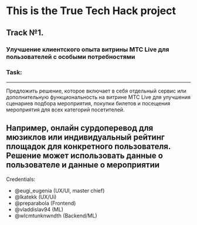 # This is the True Tech Hack project

## Track №1. 

### Улучшение клиентского опыта витрины МТС Live для пользователей с особыми потребностями

### Task: 

---
Предложить решение, которое включает в себя отдельный сервис или дополнительную
функциональность на витрине МТС Live для улучшения сценариев подбора 
мероприятия, покупки билетов и посещения мероприятия для всех категорий 
посетителей.

Например, онлайн сурдоперевод для мюзиклов или индивидуальный рейтинг площадок 
для конкретного пользователя. Решение может использовать данные о пользователе 
и данные о мероприятии
---



Credentials:

- @eugi_eugenia (UX/UI, master chief)
- @lkatekk (UX/Ui)
- @preparabola (Frontend)
- @vladdislav94 (ML)
- @wlcmtunknwndth (Backend/ML)